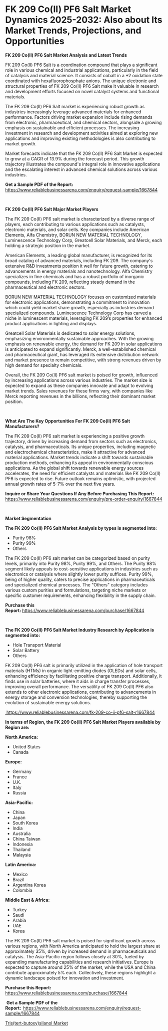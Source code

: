 <p><h1>FK 209 Co(II) PF6 Salt Market Dynamics 2025-2032: Also about Its Market Trends, Projections, and Opportunities</h1></p><p><strong>FK 209 Co(II) PF6 Salt Market Analysis and Latest Trends</strong></p>
<p><p>FK 209 Co(II) PF6 Salt is a coordination compound that plays a significant role in various chemical and industrial applications, particularly in the field of catalysis and material science. It consists of cobalt in a +2 oxidation state coordinated with hexafluorophosphate anions. The unique electronic and structural properties of FK 209 Co(II) PF6 Salt make it valuable in research and development efforts focused on novel catalyst systems and functional materials.</p><p>The FK 209 Co(II) PF6 Salt market is experiencing robust growth as industries increasingly leverage advanced materials for enhanced performance. Factors driving market expansion include rising demands from electronic, pharmaceutical, and chemical sectors, alongside a growing emphasis on sustainable and efficient processes. The increasing investment in research and development activities aimed at exploring new applications and improving existing methodologies is also contributing to market growth.</p><p>Market forecasts indicate that the FK 209 Co(II) PF6 Salt Market is expected to grow at a CAGR of 13.9% during the forecast period. This growth trajectory illustrates the compound's integral role in innovative applications and the escalating interest in advanced chemical solutions across various industries.</p></p>
<p><strong>Get a Sample PDF of the Report:&nbsp;</strong> <a href="https://www.reliablebusinessarena.com/enquiry/request-sample/1667844?utm_campaign=1912&utm_medium=2&utm_source=Github&utm_content=ia&utm_term=02022025&utm_id=fk-209-coii-pf6-salt">https://www.reliablebusinessarena.com/enquiry/request-sample/1667844</a></p>
<p>&nbsp;</p>
<p><strong>FK 209 Co(II) PF6 Salt Major Market Players</strong></p>
<p><p>The FK 209 Co(II) PF6 salt market is characterized by a diverse range of players, each contributing to various applications such as catalysts, electronic materials, and solar cells. Key companies include American Elements, Alfa Chemistry, BORUN NEW MATERIAL TECHNOLOGY, Luminescence Technology Corp, Greatcell Solar Materials, and Merck, each holding a strategic position in the market.</p><p>American Elements, a leading global manufacturer, is recognized for its broad catalog of advanced materials, including FK 209. The company's extensive R&D investments position it well for future growth, catering to advancements in energy materials and nanotechnology. Alfa Chemistry specializes in fine chemicals and has a robust portfolio of inorganic compounds, including FK 209, reflecting steady demand in the pharmaceutical and electronic sectors.</p><p>BORUN NEW MATERIAL TECHNOLOGY focuses on customized materials for electronic applications, demonstrating a commitment to innovation which could yield market share growth, especially as industries demand specialized compounds. Luminescence Technology Corp has carved a niche in luminescent materials, leveraging FK 209’s properties for enhanced product applications in lighting and displays.</p><p>Greatcell Solar Materials is dedicated to solar energy solutions, emphasizing environmentally sustainable approaches. With the growing emphasis on renewable energy, the demand for FK 209 in solar applications is anticipated to expand significantly. Merck, a well-established chemical and pharmaceutical giant, has leveraged its extensive distribution network and market presence to remain competitive, with strong revenues driven by high demand for specialty chemicals. </p><p>Overall, the FK 209 Co(II) PF6 salt market is poised for growth, influenced by increasing applications across various industries. The market size is expected to expand as these companies innovate and adapt to evolving market trends. Sales revenues for these firms vary, with companies like Merck reporting revenues in the billions, reflecting their dominant market position.</p></p>
<p>&nbsp;</p>
<p><strong>What Are The Key Opportunities For FK 209 Co(II) PF6 Salt Manufacturers?</strong></p>
<p><p>The FK 209 Co(II) PF6 salt market is experiencing a positive growth trajectory, driven by increasing demand from sectors such as electronics, catalysis, and pharmaceuticals. Its unique properties, including magnetic and electrochemical characteristics, make it attractive for advanced material applications. Market trends indicate a shift towards sustainable production methods, enhancing its appeal in environmentally conscious applications. As the global shift towards renewable energy sources accelerates, the need for efficient catalysts and materials like FK 209 Co(II) PF6 is expected to rise. Future outlook remains optimistic, with projected annual growth rates of 5-7% over the next five years.</p></p>
<p><strong>Inquire or Share Your Questions If Any Before Purchasing This Report:</strong> <a href="https://www.reliablebusinessarena.com/enquiry/pre-order-enquiry/1667844?utm_campaign=1912&utm_medium=2&utm_source=Github&utm_content=ia&utm_term=02022025&utm_id=fk-209-coii-pf6-salt">https://www.reliablebusinessarena.com/enquiry/pre-order-enquiry/1667844</a></p>
<p>&nbsp;</p>
<p><strong>Market Segmentation</strong></p>
<p><strong>The FK 209 Co(II) PF6 Salt Market Analysis by types is segmented into:</strong></p>
<p><ul><li>Purity 98%</li><li>Purity 99%</li><li>Others</li></ul></p>
<p><p>The FK 209 Co(II) PF6 salt market can be categorized based on purity levels, primarily into Purity 98%, Purity 99%, and Others. The Purity 98% segment likely appeals to cost-sensitive applications in industries such as electronics or catalysis where slightly lower purity suffices. Purity 99%, being of higher quality, caters to precise applications in pharmaceuticals and specialized chemical processes. The "Others" category includes various custom purities and formulations, targeting niche markets or specific customer requirements, enhancing flexibility in the supply chain.</p></p>
<p><strong>Purchase this Report:&nbsp;</strong><a href="https://www.reliablebusinessarena.com/purchase/1667844?utm_campaign=1912&utm_medium=2&utm_source=Github&utm_content=ia&utm_term=02022025&utm_id=fk-209-coii-pf6-salt">https://www.reliablebusinessarena.com/purchase/1667844</a></p>
<p>&nbsp;</p>
<p><strong>The FK 209 Co(II) PF6 Salt Market Industry Research by Application is segmented into:</strong></p>
<p><ul><li>Hole Transport Material</li><li>Solar Battery</li><li>Others</li></ul></p>
<p><p>FK 209 Co(II) PF6 salt is primarily utilized in the application of hole transport materials (HTMs) in organic light-emitting diodes (OLEDs) and solar cells, enhancing efficiency by facilitating positive charge transport. Additionally, it finds use in solar batteries, where it aids in charge transfer processes, improving overall performance. The versatility of FK 209 Co(II) PF6 also extends to other electronic applications, contributing to advancements in energy storage and conversion technologies, thereby supporting the evolution of sustainable energy solutions.</p></p>
<p><a href="https://www.reliablebusinessarena.com/fk-209-co-ii-pf6-salt-r1667844?utm_campaign=1912&utm_medium=2&utm_source=Github&utm_content=ia&utm_term=02022025&utm_id=fk-209-coii-pf6-salt">&nbsp;https://www.reliablebusinessarena.com/fk-209-co-ii-pf6-salt-r1667844</a></p>
<p><strong>In terms of Region, the FK 209 Co(II) PF6 Salt Market Players available by Region are:</strong></p>
<p>
    <p> <strong> North America: </strong>
        <ul>
            <li>United States</li>
            <li>Canada</li>
        </ul>
        </p> 
    <p> <strong> Europe: </strong>
        <ul>
            <li>Germany</li>
            <li>France</li>
            <li>U.K.</li>
            <li>Italy</li>
            <li>Russia</li>
        </ul>
        </p> 
    <p> <strong> Asia-Pacific: </strong>
        <ul>
            <li>China</li>
            <li>Japan</li>
            <li>South Korea</li>
            <li>India</li>
            <li>Australia</li>
            <li>China Taiwan</li>
            <li>Indonesia</li>
            <li>Thailand</li>
            <li>Malaysia</li>
        </ul>
        </p> 
    <p> <strong> Latin America: </strong>
        <ul>
            <li>Mexico</li>
            <li>Brazil</li>
            <li>Argentina Korea</li>
            <li>Colombia</li>
        </ul>
        </p> 
    <p> <strong> Middle East & Africa: </strong>
        <ul>
            <li>Turkey</li>
            <li>Saudi</li>
            <li>Arabia</li>
            <li>UAE</li>
            <li>Korea</li>
        </ul>
    </p>
    </p>
<p><p>The FK 209 Co(II) PF6 salt market is poised for significant growth across various regions, with North America anticipated to hold the largest share at approximately 35%, driven by increased demand in pharmaceuticals and catalysis. The Asia-Pacific region follows closely at 30%, fueled by expanding manufacturing capabilities and research initiatives. Europe is expected to capture around 25% of the market, while the USA and China contribute approximately 5% each. Collectively, these regions highlight a dynamic landscape poised for innovation and investment.</p></p>
<p><strong>Purchase this Report: </strong><a href="https://www.reliablebusinessarena.com/purchase/1667844?utm_campaign=1912&utm_medium=2&utm_source=Github&utm_content=ia&utm_term=02022025&utm_id=fk-209-coii-pf6-salt">https://www.reliablebusinessarena.com/purchase/1667844</a></p>
<p>&nbsp;<strong>Get a Sample PDF of the Report:&nbsp;&nbsp;</strong><a href="https://www.reliablebusinessarena.com/enquiry/request-sample/1667844?utm_campaign=1912&utm_medium=2&utm_source=Github&utm_content=ia&utm_term=02022025&utm_id=fk-209-coii-pf6-salt">https://www.reliablebusinessarena.com/enquiry/request-sample/1667844</a></p>
<p><strong></strong></p>
<p><p><a href="https://github.com/globismark/Market-Research-Report-List-6/blob/main/tristert-butoxysilanol-market.md?utm_campaign=1912&utm_medium=2&utm_source=Github&utm_content=ia&utm_term=02022025&utm_id=fk-209-coii-pf6-salt">Tris(tert-butoxy)silanol Market</a></p></p>